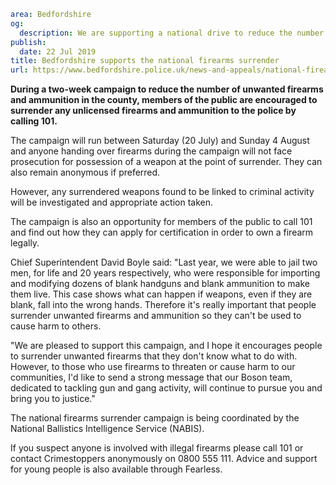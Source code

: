```yaml
area: Bedfordshire
og:
  description: We are supporting a national drive to reduce the number of unwanted firearms and ammunition in the county, to stop criminal hands getting hold of them.
publish:
  date: 22 Jul 2019
title: Bedfordshire supports the national firearms surrender
url: https://www.bedfordshire.police.uk/news-and-appeals/national-firearms-surrender-july2019
```

**During a two-week campaign to reduce the number of unwanted firearms and ammunition in the county, members of the public are encouraged to surrender any unlicensed firearms and ammunition to the police by calling 101.**

The campaign will run between Saturday (20 July) and Sunday 4 August and anyone handing over firearms during the campaign will not face prosecution for possession of a weapon at the point of surrender. They can also remain anonymous if preferred.

However, any surrendered weapons found to be linked to criminal activity will be investigated and appropriate action taken.

The campaign is also an opportunity for members of the public to call 101 and find out how they can apply for certification in order to own a firearm legally.

Chief Superintendent David Boyle said: "Last year, we were able to jail two men, for life and 20 years respectively, who were responsible for importing and modifying dozens of blank handguns and blank ammunition to make them live. This case shows what can happen if weapons, even if they are blank, fall into the wrong hands. Therefore it's really important that people surrender unwanted firearms and ammunition so they can't be used to cause harm to others.

"We are pleased to support this campaign, and I hope it encourages people to surrender unwanted firearms that they don't know what to do with. However, to those who use firearms to threaten or cause harm to our communities, I'd like to send a strong message that our Boson team, dedicated to tackling gun and gang activity, will continue to pursue you and bring you to justice."

The national firearms surrender campaign is being coordinated by the National Ballistics Intelligence Service (NABIS).

If you suspect anyone is involved with illegal firearms please call 101 or contact Crimestoppers anonymously on 0800 555 111. Advice and support for young people is also available through Fearless.
